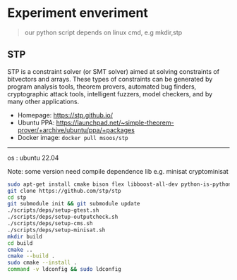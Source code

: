 # Experiment enveriment

> our python script depends on linux cmd, e.g mkdir,stp

## STP
STP is a constraint solver (or SMT solver) aimed at solving constraints of bitvectors and arrays. These types of constraints can be generated by program analysis  tools, theorem provers, automated bug finders, cryptographic attack tools, intelligent fuzzers, model checkers, and by many other applications.

* Homepage:      https://stp.github.io/
* Ubuntu PPA:    https://launchpad.net/~simple-theorem-prover/+archive/ubuntu/ppa/+packages
* Docker image:  `docker pull msoos/stp`
---

os : ubuntu 22.04

Note: some version need compile dependence lib e.g. minisat cryptominisat


``` bash
sudo apt-get install cmake bison flex libboost-all-dev python-is-python3 perl 
git clone https://github.com/stp/stp
cd stp
git submodule init && git submodule update
./scripts/deps/setup-gtest.sh
./scripts/deps/setup-outputcheck.sh
./scripts/deps/setup-cms.sh
./scripts/deps/setup-minisat.sh
mkdir build
cd build
cmake ..
cmake --build . 
sudo cmake --install .
command -v ldconfig && sudo ldconfig
```